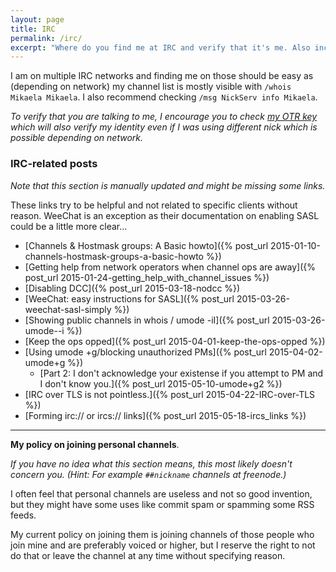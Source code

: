 ```yaml
---
layout: page
title: IRC
permalink: /irc/
excerpt: "Where do you find me at IRC and verify that it's me. Also includes my IRC related posts that are hopefully helpful and my policy on joining personal channels of other people (e.g. ##channels at freenode)."
---
```


I am on multiple IRC networks and finding me on those should be easy as
(depending on network) my channel list is mostly visible with
`/whois Mikaela Mikaela`. I also recommend checking
`/msg NickServ info Mikaela`.

*To verify that you are talking to me, I encourage you to check
[my OTR key] which will also verify my identity even if I was using
different nick which is possible depending on network.*

[my OTR key]: ../keys

### IRC-related posts

*Note that this section is manually updated and might be missing some
links.*

These links try to be helpful and not related to specific clients without
reason. WeeChat is an exception as their documentation on enabling SASL
could be a little more clear...

* [Channels & Hostmask groups: A Basic howto]({% post_url 2015-01-10-channels-hostmask-groups-a-basic-howto %})
* [Getting help from network operators when channel ops are away]({% post_url 2015-01-24-getting_help_with_channel_issues %})
* [Disabling DCC]({% post_url 2015-03-18-nodcc %})
* [WeeChat: easy instructions for SASL]({% post_url 2015-03-26-weechat-sasl-simply %})
* [Showing public channels in whois / umode -iI]({% post_url 2015-03-26-umode--i %})
* [Keep the ops opped]({% post_url 2015-04-01-keep-the-ops-opped %})
* [Using umode +g/blocking unauthorized PMs]({% post_url 2015-04-02-umode+g %})
    * [Part 2: I don't acknowledge your existense if you attempt to PM and I don't know you.]({% post_url 2015-05-10-umode+g2 %})
* [IRC over TLS is not pointless.]({% post_url 2015-04-22-IRC-over-TLS %})
* [Forming irc:// or ircs:// links]({% post_url 2015-05-18-ircs_links %})

* * * * *

**My policy on joining personal channels**.

*If you have no idea what this section means, this most likely doesn't
concern you. (Hint: For example `##nickname` channels at freenode.)*

I often feel that personal channels are useless and not so good invention,
but they might have some uses like commit spam or spamming some RSS feeds.

My current policy on joining them is joining channels of those people who
join mine and are preferably voiced or higher, but I reserve the right to
not do that or leave the channel at any time without specifying reason.

